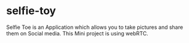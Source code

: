 # selfie-toy
Selfie Toe is an Application which allows you to take pictures and share them on Social media.
This Mini project is using webRTC.
